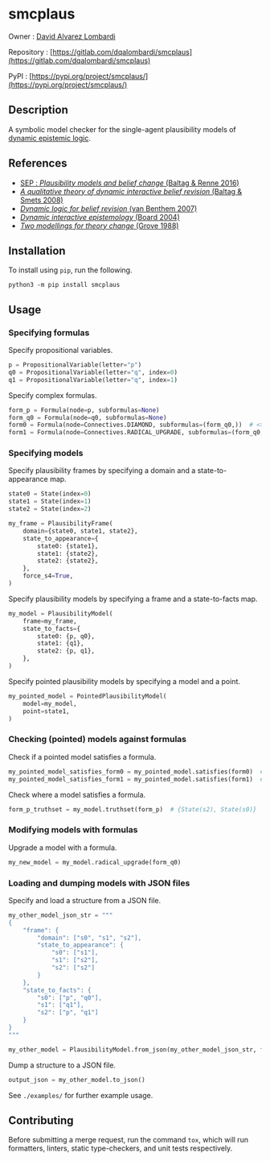 # smcplaus

Owner : [David Alvarez Lombardi](https://linktr.ee/dqalombardi)

Repository : [https://gitlab.com/dqalombardi/smcplaus](https://gitlab.com/dqalombardi/smcplaus)

PyPI : [https://pypi.org/project/smcplaus/](https://pypi.org/project/smcplaus/)

## Description

A symbolic model checker for the single-agent plausibility models of [dynamic epistemic logic](https://plato.stanford.edu/entries/dynamic-epistemic/).

## References

- [SEP : *Plausibility models and belief change* (Baltag & Renne 2016)](https://plato.stanford.edu/entries/dynamic-epistemic/#PlauModeBeliChan)
- [*A qualitative theory of dynamic interactive belief revision* (Baltag & Smets 2008)](https://doi.org/10.1007/978-3-319-20451-2_39)
- [*Dynamic logic for belief revision* (van Benthem 2007)](https://doi.org/10.3166/jancl.17.129-155)
- [*Dynamic interactive epistemology* (Board 2004)](https://doi.org/10.1016/j.geb.2003.10.006)
- [*Two modellings for theory change* (Grove 1988)](https://doi.org/10.1007/BF00247909)

## Installation

To install using `pip`, run the following.

```shell
python3 -m pip install smcplaus
```

## Usage

### Specifying formulas

Specify propositional variables.
```python
p = PropositionalVariable(letter="p")
q0 = PropositionalVariable(letter="q", index=0)
q1 = PropositionalVariable(letter="q", index=1)
```

Specify complex formulas.

```python
form_p = Formula(node=p, subformulas=None)
form_q0 = Formula(node=q0, subformulas=None)
form0 = Formula(node=Connectives.DIAMOND, subformulas=(form_q0,))  # <>q0
form1 = Formula(node=Connectives.RADICAL_UPGRADE, subformulas=(form_q0, form0))  # [$q0]<>q0
```

### Specifying models

Specify plausibility frames by specifying a domain and a state-to-appearance map.

```python
state0 = State(index=0)
state1 = State(index=1)
state2 = State(index=2)

my_frame = PlausibilityFrame(
    domain={state0, state1, state2},
    state_to_appearance={
        state0: {state1},
        state1: {state2},
        state2: {state2},
    },
    force_s4=True,
)
```


Specify plausibility models by specifying a frame and a state-to-facts map.

```python
my_model = PlausibilityModel(
    frame=my_frame,
    state_to_facts={
        state0: {p, q0},
        state1: {q1},
        state2: {p, q1},
    },
)
```


Specify pointed plausibility models by specifying a model and a point.

```python
my_pointed_model = PointedPlausibilityModel(
    model=my_model,
    point=state1,
)
```

### Checking (pointed) models against formulas

Check if a pointed model satisfies a formula.

```python
my_pointed_model_satisfies_form0 = my_pointed_model.satisfies(form0)  # False
my_pointed_model_satisfies_form1 = my_pointed_model.satisfies(form1)  # True
```

Check where a model satisfies a formula.

```python
form_p_truthset = my_model.truthset(form_p)  # {State(s2), State(s0)}
```

### Modifying models with formulas

Upgrade a model with a formula.

```python
my_new_model = my_model.radical_upgrade(form_q0)
```

### Loading and dumping models with JSON files

Specify and load a structure from a JSON file.

```python
my_other_model_json_str = """
{
    "frame": {
        "domain": ["s0", "s1", "s2"],
        "state_to_appearance": {
            "s0": ["s1"],
            "s1": ["s2"],
            "s2": ["s2"]
        }
    },
    "state_to_facts": {
        "s0": ["p", "q0"],
        "s1": ["q1"],
        "s2": ["p", "q1"]
    }
}
"""

my_other_model = PlausibilityModel.from_json(my_other_model_json_str, force_s4=True)
```

Dump a structure to a JSON file.

```python
output_json = my_other_model.to_json()
```

See `./examples/` for further example usage.

## Contributing

Before submitting a merge request, run the command `tox`, which will run formatters, linters, static type-checkers, and unit tests respectively.
